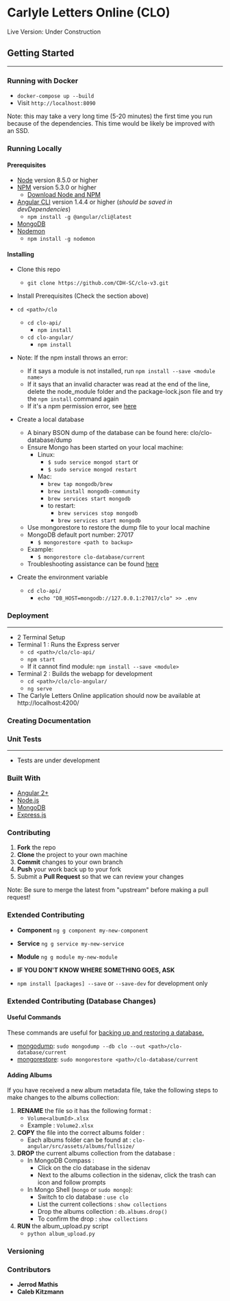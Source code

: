 # Carlyle Letters Online (CLO)
Live Version: Under Construction
## Getting Started
---
### Running with Docker

* `docker-compose up --build`
* Visit `http://localhost:8090`

Note: this may take a very long time (5-20 minutes) the first time you run
because of the dependencies. This time would be likely be improved with an SSD.

### Running Locally

#### Prerequisites
* [Node](https://nodejs.org/en/) version 8.5.0 or higher
* [NPM](https://www.npmjs.com/) version 5.3.0 or higher
    * [Download Node and NPM](https://nodejs.org/en/)
* [Angular CLI](https://cli.angular.io/) version 1.4.4 or higher (*should be saved in devDependencies*)
    * ```npm install -g @angular/cli@latest```
* [MongoDB](https://docs.mongodb.com/manual/administration/install-community/)
* [Nodemon](https://nodemon.io/)
    * ```npm install -g nodemon```

#### Installing
* Clone this repo
    * ```git clone https://github.com/CDH-SC/clo-v3.git```
* Install Prerequisites (Check the section above)
* ```cd <path>/clo```
    * ```cd clo-api/```
        * ```npm install```
    * ```cd clo-angular/```
        * ```npm install```
* Note: If the npm install throws an error:
    * If it says a module is not installed, run ```npm install --save <module name>```
    * If it says that an invalid character was read at the end of the line, delete the node_module folder and the package-lock.json file and try the ```npm install``` command again
    * If it's a npm permission error, see [here](https://docs.npmjs.com/getting-started/fixing-npm-permissions)


* Create a local database
    * A binary BSON dump of the database can be found here: clo/clo-database/dump
    * Ensure Mongo has been started on your local machine:
        * Linux:
            * ```$ sudo service mongod start```
        or
            * ```$ sudo service mongod restart```
        * Mac:
            * ```brew tap mongodb/brew```
            * ```brew install mongodb-community```
            * ```brew services start mongodb```
            * to restart:
                * ```brew services stop mongodb```
                * ```brew services start mongodb```
    * Use mongorestore to restore the dump file to your local machine
    * MongoDB default port number: 27017
        * ```$ mongorestore <path to backup>```
    * Example:
        * ```$ mongorestore clo-database/current```
    * Troubleshooting assistance can be found [here](https://docs.mongodb.com/manual/tutorial/backup-and-restore-tools/)

* Create the environment variable
    * ```cd clo-api/```
        * ```echo "DB_HOST=mongodb://127.0.0.1:27017/clo" >> .env```

### Deployment
---
* 2 Terminal Setup
* Terminal 1 : Runs the Express server
    * ```cd <path>/clo/clo-api/```
    * ```npm start```
    * If it cannot find module: ```npm install --save <module>```
* Terminal 2 : Builds the webapp for development
    * ```cd <path>/clo/clo-angular/```
    * ```ng serve```
* The Carlyle Letters Online application should now be available at http://localhost:4200/

### Creating Documentation

### Unit Tests
---
* Tests are under development

### Built With
* [Angular 2+](https://angular.io/)
* [Node.js](https://nodejs.org/en/)
* [MongoDB](https://www.mongodb.com/)
* [Express.js](https://expressjs.com/)

### Contributing
1. **Fork** the repo
2. **Clone** the project to your own machine
3. **Commit** changes to your own branch
4. **Push** your work back up to your fork
5. Submit a **Pull Request** so that we can review your changes

Note: Be sure to merge the latest from "upstream" before making a pull request!

### Extended Contributing
* **Component** ```ng g component my-new-component```
* **Service** ```ng g service my-new-service```
* **Module** ```ng g module my-new-module```
* **IF YOU DON'T KNOW WHERE SOMETHING GOES, ASK**

* ```npm install [packages] --save``` or ```--save-dev``` for development only

### Extended Contributing (Database Changes)
#### Useful Commands

These commands are useful for [backing up and restoring a database.](https://docs.mongodb.com/manual/tutorial/backup-and-restore-tools/)

* [mongodump](https://docs.mongodb.com/manual/reference/program/mongodump/#bin.mongodump): `sudo mongodump --db clo --out <path>/clo-database/current`
* [mongorestore](https://docs.mongodb.com/manual/reference/program/mongorestore/#bin.mongorestore): `sudo mongorestore <path>/clo-database/current`

#### Adding Albums

If you have received a new album metadata file, take the following steps to make changes to the albums collection:

1. **RENAME** the file so it has the following format :
    * `Volume<albumId>.xlsx`
    * Example : `Volume2.xlsx`
2. **COPY** the file into the correct albums folder :
    * Each albums folder can be found at : `clo-angular/src/assets/albums/fullsize/`
3. **DROP** the current albums collection from the database :
    * In MongoDB Compass :
        * Click on the clo database in the sidenav
        * Next to the albums collection in the sidenav, click the trash can icon and follow prompts
    * In Mongo Shell (`mongo` or `sudo mongo`):
        * Switch to clo database : `use clo`
        * List the current collections : `show collections`
        * Drop the albums collection : `db.albums.drop()`
        * To confirm the drop : `show collections`
4. **RUN** the album_upload.py script
    * `python album_upload.py`

### Versioning

### Contributors
* **Jerrod Mathis**
* **Caleb Kitzmann**
